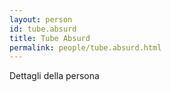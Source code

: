 ```yaml
---
layout: person
id: tube.absurd
title: Tube Absurd
permalink: people/tube.absurd.html
---
```


Dettagli della persona